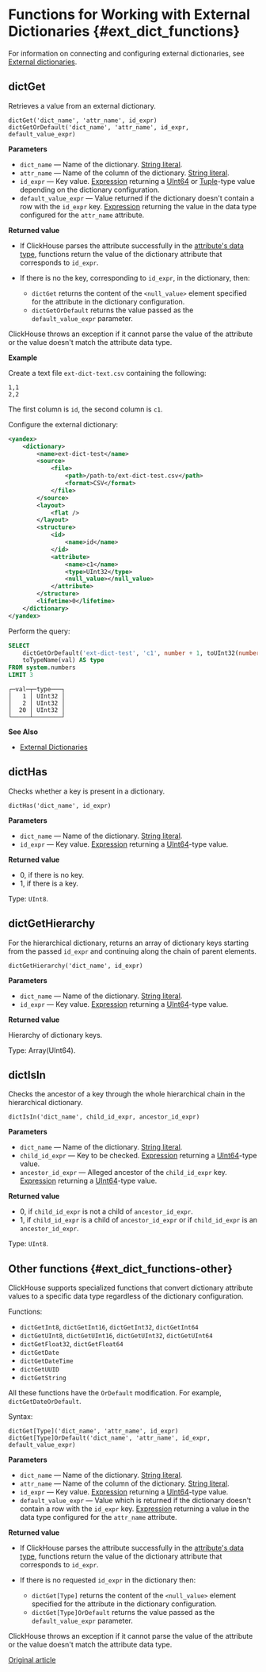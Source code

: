 # Functions for Working with External Dictionaries {#ext_dict_functions}

For information on connecting and configuring external dictionaries, see [External dictionaries](../dicts/external_dicts.md).

## dictGet

Retrieves a value from an external dictionary.

```
dictGet('dict_name', 'attr_name', id_expr)
dictGetOrDefault('dict_name', 'attr_name', id_expr, default_value_expr)
```

**Parameters**

- `dict_name` — Name of the dictionary. [String literal](../syntax.md#syntax-string-literal).
- `attr_name` — Name of the column of the dictionary. [String literal](../syntax.md#syntax-string-literal).
- `id_expr` — Key value. [Expression](../syntax.md#syntax-expressions) returning a [UInt64](../../data_types/int_uint.md) or [Tuple](../../data_types/tuple.md)-type value depending on the dictionary configuration.
- `default_value_expr` — Value returned if the dictionary doesn't contain a row with the `id_expr` key. [Expression](../syntax.md#syntax-expressions) returning the value in the data type configured for the `attr_name` attribute.

**Returned value**

- If ClickHouse parses the attribute successfully in the [attribute's data type](../dicts/external_dicts_dict_structure.md#ext_dict_structure-attributes), functions return the value of the dictionary attribute that corresponds to `id_expr`.
- If there is no the key, corresponding to `id_expr`, in the dictionary, then:

    - `dictGet` returns the content of the `<null_value>` element specified for the attribute in the dictionary configuration.
    - `dictGetOrDefault` returns the value passed as the `default_value_expr` parameter.

ClickHouse throws an exception if it cannot parse the value of the attribute or the value doesn't match the attribute data type.

**Example**

Create a text file `ext-dict-text.csv` containing the following:

```text
1,1
2,2
```

The first column is `id`, the second column is `c1`.

Configure the external dictionary:

```xml
<yandex>
    <dictionary>
        <name>ext-dict-test</name>
        <source>
            <file>
                <path>/path-to/ext-dict-test.csv</path>
                <format>CSV</format>
            </file>
        </source>
        <layout>
            <flat />
        </layout>
        <structure>
            <id>
                <name>id</name>
            </id>
            <attribute>
                <name>c1</name>
                <type>UInt32</type>
                <null_value></null_value>
            </attribute>
        </structure>
        <lifetime>0</lifetime>
    </dictionary>
</yandex>
```

Perform the query:

```sql
SELECT
    dictGetOrDefault('ext-dict-test', 'c1', number + 1, toUInt32(number * 10)) AS val,
    toTypeName(val) AS type
FROM system.numbers
LIMIT 3
```
```text
┌─val─┬─type───┐
│   1 │ UInt32 │
│   2 │ UInt32 │
│  20 │ UInt32 │
└─────┴────────┘
```

**See Also**

- [External Dictionaries](../dicts/external_dicts.md)


## dictHas

Checks whether a key is present in a dictionary.

```
dictHas('dict_name', id_expr)
```

**Parameters**

- `dict_name` — Name of the dictionary. [String literal](../syntax.md#syntax-string-literal).
- `id_expr` — Key value. [Expression](../syntax.md#syntax-expressions) returning a [UInt64](../../data_types/int_uint.md)-type value.

**Returned value**

- 0, if there is no key.
- 1, if there is a key.

Type: `UInt8`.

## dictGetHierarchy

For the hierarchical dictionary, returns an array of dictionary keys starting from the passed `id_expr` and continuing along the chain of parent elements.

```
dictGetHierarchy('dict_name', id_expr)
```

**Parameters**

- `dict_name` — Name of the dictionary. [String literal](../syntax.md#syntax-string-literal).
- `id_expr` — Key value. [Expression](../syntax.md#syntax-expressions) returning a [UInt64](../../data_types/int_uint.md)-type value.

**Returned value**

Hierarchy of dictionary keys.

Type: Array(UInt64).

## dictIsIn

Checks the ancestor of a key through the whole hierarchical chain in the hierarchical dictionary.

```
dictIsIn('dict_name', child_id_expr, ancestor_id_expr)
```

**Parameters**

- `dict_name` — Name of the dictionary. [String literal](../syntax.md#syntax-string-literal).
- `child_id_expr` — Key to be checked. [Expression](../syntax.md#syntax-expressions) returning a [UInt64](../../data_types/int_uint.md)-type value.
- `ancestor_id_expr` — Alleged ancestor of the `child_id_expr` key. [Expression](../syntax.md#syntax-expressions) returning a [UInt64](../../data_types/int_uint.md)-type value.

**Returned value**

- 0, if `child_id_expr` is not a child of `ancestor_id_expr`.
- 1, if `child_id_expr` is a child of `ancestor_id_expr` or if `child_id_expr` is an `ancestor_id_expr`.

Type: `UInt8`.

## Other functions {#ext_dict_functions-other}

ClickHouse supports specialized functions that convert dictionary attribute values to a specific data type regardless of the dictionary configuration.

Functions:

- `dictGetInt8`, `dictGetInt16`, `dictGetInt32`, `dictGetInt64`
- `dictGetUInt8`, `dictGetUInt16`, `dictGetUInt32`, `dictGetUInt64`
- `dictGetFloat32`, `dictGetFloat64`
- `dictGetDate`
- `dictGetDateTime`
- `dictGetUUID`
- `dictGetString`

All these functions have the `OrDefault` modification. For example, `dictGetDateOrDefault`.

Syntax:

```
dictGet[Type]('dict_name', 'attr_name', id_expr)
dictGet[Type]OrDefault('dict_name', 'attr_name', id_expr, default_value_expr)
```

**Parameters**

- `dict_name` — Name of the dictionary. [String literal](../syntax.md#syntax-string-literal).
- `attr_name` — Name of the column of the dictionary. [String literal](../syntax.md#syntax-string-literal).
- `id_expr` — Key value. [Expression](../syntax.md#syntax-expressions) returning a [UInt64](../../data_types/int_uint.md)-type value.
- `default_value_expr` — Value which is returned if the dictionary doesn't contain a row with the `id_expr` key. [Expression](../syntax.md#syntax-expressions) returning a value in the data type configured for the `attr_name` attribute.

**Returned value**

- If ClickHouse parses the attribute successfully in the [attribute's data type](../dicts/external_dicts_dict_structure.md#ext_dict_structure-attributes), functions return the value of the dictionary attribute that corresponds to `id_expr`.
- If there is no requested `id_expr` in the dictionary then:

    - `dictGet[Type]` returns the content of the `<null_value>` element specified for the attribute in the dictionary configuration.
    - `dictGet[Type]OrDefault` returns the value passed as the `default_value_expr` parameter.

ClickHouse throws an exception if it cannot parse the value of the attribute or the value doesn't match the attribute data type.

[Original article](https://clickhouse.yandex/docs/en/query_language/functions/ext_dict_functions/) <!--hide-->

